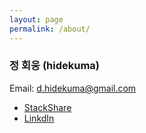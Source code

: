 ```yaml
---
layout: page
permalink: /about/
---
```


### 정 회웅 (hidekuma)
Email: [d.hidekuma@gmail.com](mailto:d.hidekuma.gmail.com)
- [StackShare](https://stackshare.io/hidekuma/stack)
- [LinkdIn](https://www.linkedin.com/in/%ED%9A%8C%EC%9B%85-%EC%A0%95-367841180/)
